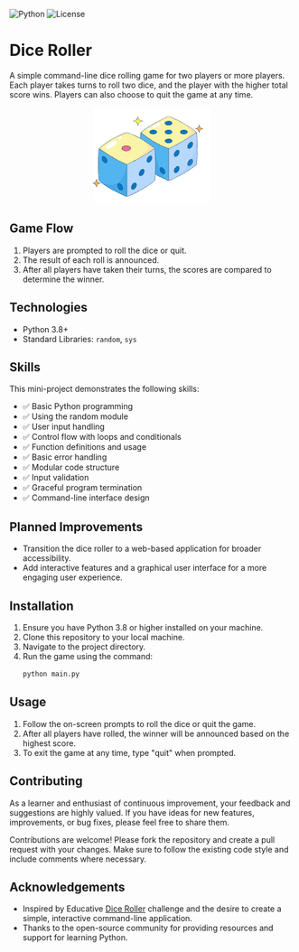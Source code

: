
![Python](https://img.shields.io/badge/python-3.8%2B-blue)
![License](https://img.shields.io/badge/license-MIT-green)

# Dice Roller

A simple command-line dice rolling game for two players or more players. Each player takes turns to roll two dice, and the player with the higher total score wins. Players can also choose to quit the game at any time.

<div align="center">
	<img src="image.png" alt="Dice Roller Screenshot" />
</div>

## Game Flow
1. Players are prompted to roll the dice or quit.
2. The result of each roll is announced.
3. After all players have taken their turns, the scores are compared to determine the winner.

## Technologies
- Python 3.8+
- Standard Libraries: `random`, `sys`

## Skills
This mini-project demonstrates the following skills:

- ✅ Basic Python programming
- ✅ Using the random module
- ✅ User input handling
- ✅ Control flow with loops and conditionals
- ✅ Function definitions and usage
- ✅ Basic error handling
- ✅ Modular code structure
- ✅ Input validation
- ✅ Graceful program termination
- ✅ Command-line interface design

## Planned Improvements
- Transition the dice roller to a web-based application for broader accessibility.
- Add interactive features and a graphical user interface for a more engaging user experience.

## Installation
1. Ensure you have Python 3.8 or higher installed on your machine.
2. Clone this repository to your local machine.
3. Navigate to the project directory.
4. Run the game using the command:
   ```bash
   python main.py
   ```

## Usage
1. Follow the on-screen prompts to roll the dice or quit the game.
2. After all players have rolled, the winner will be announced based on the highest score.
3. To exit the game at any time, type "quit" when prompted.

## Contributing
As a learner and enthusiast of continuous improvement, your feedback and suggestions are highly valued. If you have ideas for new features, improvements, or bug fixes, please feel free to share them.

Contributions are welcome! Please fork the repository and create a pull request with your changes. Make sure to follow the existing code style and include comments where necessary.

## Acknowledgements
- Inspired by Educative [Dice Roller](https://www.educative.io) challenge and the desire to create a simple, interactive command-line application.
- Thanks to the open-source community for providing resources and support for learning Python.